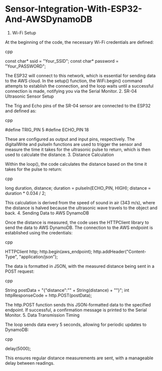 # Sensor-Integration-With-ESP32-And-AWSDynamoDB

1. Wi-Fi Setup

At the beginning of the code, the necessary Wi-Fi credentials are defined:

cpp

const char* ssid = "Your_SSID";
const char* password = "Your_PASSWORD";

The ESP32 will connect to this network, which is essential for sending data to the AWS cloud. In the setup() function, the WiFi.begin() command attempts to establish the connection, and the loop waits until a successful connection is made, notifying you via the Serial Monitor.
2. SR-04 Ultrasonic Sensor Setup

The Trig and Echo pins of the SR-04 sensor are connected to the ESP32 and defined as:

cpp

#define TRIG_PIN 5
#define ECHO_PIN 18

These are configured as output and input pins, respectively. The digitalWrite and pulseIn functions are used to trigger the sensor and measure the time it takes for the ultrasonic pulse to return, which is then used to calculate the distance.
3. Distance Calculation

Within the loop(), the code calculates the distance based on the time it takes for the pulse to return:

cpp

long duration, distance;
duration = pulseIn(ECHO_PIN, HIGH);
distance = duration * 0.034 / 2;

This calculation is derived from the speed of sound in air (343 m/s), where the distance is halved because the ultrasonic wave travels to the object and back.
4. Sending Data to AWS DynamoDB

Once the distance is measured, the code uses the HTTPClient library to send the data to AWS DynamoDB. The connection to the AWS endpoint is established using the credentials:

cpp

HTTPClient http;
http.begin(aws_endpoint);
http.addHeader("Content-Type", "application/json");

The data is formatted in JSON, with the measured distance being sent in a POST request:

cpp

String postData = "{\"distance\":\"" + String(distance) + "\"}";
int httpResponseCode = http.POST(postData);

The http.POST function sends this JSON-formatted data to the specified endpoint. If successful, a confirmation message is printed to the Serial Monitor.
5. Data Transmission Timing

The loop sends data every 5 seconds, allowing for periodic updates to DynamoDB:

cpp

delay(5000);

This ensures regular distance measurements are sent, with a manageable delay between readings.
